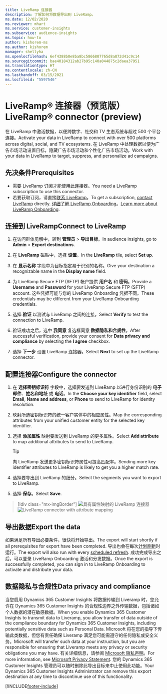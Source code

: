 ```yaml
---
title: LiveRamp 连接器
description: 了解如何将数据导出到 LiveRamp。
ms.date: 12/02/2020
ms.reviewer: mhart
ms.service: customer-insights
ms.subservice: audience-insights
ms.topic: how-to
author: kishorem-ms
ms.author: kishorem
manager: shellyha
ms.openlocfilehash: 6ef4388b0e8ba8bc5866807765d8a872d41c9c14
ms.sourcegitcommit: bae40184312ab27b95c140a044875c2daea37951
ms.translationtype: HT
ms.contentlocale: zh-CN
ms.lasthandoff: 03/15/2021
ms.locfileid: "5597546"
---
```

# <a name="liverampreg-connector-preview"></a><span data-ttu-id="78ed1-103">LiveRamp&reg; 连接器（预览版）</span><span class="sxs-lookup"><span data-stu-id="78ed1-103">LiveRamp&reg; connector (preview)</span></span>

<span data-ttu-id="78ed1-104">在 LiveRamp 中激活数据，以便跨数字、社交和 TV 生态系统与超过 500 个平台连接。</span><span class="sxs-lookup"><span data-stu-id="78ed1-104">Activate your data in LiveRamp to connect with over 500 platforms across digital, social, and TV ecosystems.</span></span> <span data-ttu-id="78ed1-105">在 LiveRamp 中处理数据以便为广告市场活动设置目标，隐藏广告市场活动和个性化广告市场活动。</span><span class="sxs-lookup"><span data-stu-id="78ed1-105">Work with your data in LiveRamp to target, suppress, and personalize ad campaigns.</span></span>

## <a name="prerequisites"></a><span data-ttu-id="78ed1-106">先决条件</span><span class="sxs-lookup"><span data-stu-id="78ed1-106">Prerequisites</span></span>

- <span data-ttu-id="78ed1-107">需要 LiveRamp 订阅才能使用此连接器。</span><span class="sxs-lookup"><span data-stu-id="78ed1-107">You need a LiveRamp subscription to use this connector.</span></span>
- <span data-ttu-id="78ed1-108">若要获取订阅，请直接[联系 LiveRamp](https://liveramp.com/contact/)。</span><span class="sxs-lookup"><span data-stu-id="78ed1-108">To get a subscription, [contact LiveRamp](https://liveramp.com/contact/) directly.</span></span> <span data-ttu-id="78ed1-109">[详细了解 LiveRamp Onboarding](https://liveramp.com/our-platform/data-onboarding/)。</span><span class="sxs-lookup"><span data-stu-id="78ed1-109">[Learn more about LiveRamp Onboarding](https://liveramp.com/our-platform/data-onboarding/).</span></span>

## <a name="connect-to-liveramp"></a><span data-ttu-id="78ed1-110">连接到 LiveRamp</span><span class="sxs-lookup"><span data-stu-id="78ed1-110">Connect to LiveRamp</span></span>

1. <span data-ttu-id="78ed1-111">在访问群体见解中，转到 **管理员** > **导出目标**。</span><span class="sxs-lookup"><span data-stu-id="78ed1-111">In audience insights, go to **Admin** > **Export destinations**.</span></span>

1. <span data-ttu-id="78ed1-112">在 **LiveRamp** 磁贴中，选择 **设置**。</span><span class="sxs-lookup"><span data-stu-id="78ed1-112">In the **LiveRamp** tile, select **Set up**.</span></span>

1. <span data-ttu-id="78ed1-113">在 **显示名称** 字段中为目标指定易于识别的名称。</span><span class="sxs-lookup"><span data-stu-id="78ed1-113">Give your destination a recognizable name in the **Display name** field.</span></span>

1. <span data-ttu-id="78ed1-114">为 LiveRamp Secure FTP (SFTP) 帐户提供 **用户名** 和 **密码**。</span><span class="sxs-lookup"><span data-stu-id="78ed1-114">Provide a **Username** and **Password** for your LiveRamp Secure FTP (SFTP) account.</span></span>
<span data-ttu-id="78ed1-115">这些凭据可能与您的 LiveRamp Onboarding 凭据不同。</span><span class="sxs-lookup"><span data-stu-id="78ed1-115">These credentials may be different from your LiveRamp Onboarding credentials.</span></span>

1. <span data-ttu-id="78ed1-116">选择 **验证** 以测试与 LiveRamp 之间的连接。</span><span class="sxs-lookup"><span data-stu-id="78ed1-116">Select **Verify** to test the connection to LiveRamp.</span></span>

1. <span data-ttu-id="78ed1-117">验证成功之后，选中 **我同意** 复选框同意 **数据隐私和合规性**。</span><span class="sxs-lookup"><span data-stu-id="78ed1-117">After successful verification, provide your consent for **Data privacy and compliance** by selecting the **I agree** checkbox.</span></span>

1. <span data-ttu-id="78ed1-118">选择 **下一步** 设置 LiveRamp 连接器。</span><span class="sxs-lookup"><span data-stu-id="78ed1-118">Select **Next** to set up the LiveRamp connector.</span></span>

## <a name="configure-the-connector"></a><span data-ttu-id="78ed1-119">配置连接器</span><span class="sxs-lookup"><span data-stu-id="78ed1-119">Configure the connector</span></span>

1. <span data-ttu-id="78ed1-120">在 **选择密钥标识符** 字段中，选择要发送到 LiveRamp 以进行身份识别的 **电子邮件**、**姓名和地址** 或 **电话**。</span><span class="sxs-lookup"><span data-stu-id="78ed1-120">In the **Choose your key identifier** field, select **Email**,  **Name and address**, or **Phone** to send to LiveRamp for identity resolution.</span></span>

1. <span data-ttu-id="78ed1-121">映射所选密钥标识符的统一客户实体中的相应属性。</span><span class="sxs-lookup"><span data-stu-id="78ed1-121">Map the corresponding attributes from your unified customer entity for the selected key identifier.</span></span>

1. <span data-ttu-id="78ed1-122">选择 **添加属性** 映射要发送到 LiveRamp 的更多属性。</span><span class="sxs-lookup"><span data-stu-id="78ed1-122">Select **Add attribute** to map additional attributes to send to LiveRamp.</span></span>

   > [!TIP]
   > <span data-ttu-id="78ed1-123">向 LiveRamp 发送更多密钥标识符属性可提高匹配率。</span><span class="sxs-lookup"><span data-stu-id="78ed1-123">Sending more key identifier attributes to LiveRamp is likely to get you a higher match rate.</span></span>

1. <span data-ttu-id="78ed1-124">选择要导出到 LiveRamp 的细分。</span><span class="sxs-lookup"><span data-stu-id="78ed1-124">Select the segments you want to export to LiveRamp.</span></span>

1. <span data-ttu-id="78ed1-125">选择 **保存**。</span><span class="sxs-lookup"><span data-stu-id="78ed1-125">Select **Save**.</span></span>

> [!div class="mx-imgBorder"]
> <span data-ttu-id="78ed1-126">![具有属性映射的 LiveRamp 连接器](media/export-liveramp-segments.png "具有属性映射的 LiveRamp 连接器")</span><span class="sxs-lookup"><span data-stu-id="78ed1-126">![LiveRamp connector with attribute mapping](media/export-liveramp-segments.png "LiveRamp connector with attribute mapping")</span></span>

## <a name="export-the-data"></a><span data-ttu-id="78ed1-127">导出数据</span><span class="sxs-lookup"><span data-stu-id="78ed1-127">Export the data</span></span>

<span data-ttu-id="78ed1-128">如果满足所有导出必要条件，很快将开始导出。</span><span class="sxs-lookup"><span data-stu-id="78ed1-128">The export will start shortly if all prerequisites for export have been completed.</span></span> <span data-ttu-id="78ed1-129">导出也会在每次[计划刷新](system.md#schedule-tab)时运行。</span><span class="sxs-lookup"><span data-stu-id="78ed1-129">The export will also run with every [scheduled refresh](system.md#schedule-tab).</span></span>
<span data-ttu-id="78ed1-130">成功完成导出之后，可以登录 LiveRamp Onboarding 激活和分发数据。</span><span class="sxs-lookup"><span data-stu-id="78ed1-130">Once the export is successfully completed, you can sign in to LiveRamp Onboarding to activate and distribute your data.</span></span>

## <a name="data-privacy-and-compliance"></a><span data-ttu-id="78ed1-131">数据隐私与合规性</span><span class="sxs-lookup"><span data-stu-id="78ed1-131">Data privacy and compliance</span></span>

<span data-ttu-id="78ed1-132">当您启用 Dynamics 365 Customer Insights 将数据传输到 Liveramp 时，您允许在 Dynamics 365 Customer Insights 的合规性边界之外传输数据，包括诸如个人数据的潜在敏感数据。</span><span class="sxs-lookup"><span data-stu-id="78ed1-132">When you enable Dynamics 365 Customer Insights to transmit data to Liveramp, you allow transfer of data outside of the compliance boundary for Dynamics 365 Customer Insights, including potentially sensitive data such as Personal Data.</span></span> <span data-ttu-id="78ed1-133">Microsoft 将在您的指导下传输此类数据，但您有责任确保 Liveramp 满足您可能需遵守的任何隐私或安全义务。</span><span class="sxs-lookup"><span data-stu-id="78ed1-133">Microsoft will transfer such data at your instruction, but you are responsible for ensuring that Liveramp meets any privacy or security obligations you may have.</span></span> <span data-ttu-id="78ed1-134">有关详细信息，请参阅 [Microsoft 隐私声明](https://go.microsoft.com/fwlink/?linkid=396732)。</span><span class="sxs-lookup"><span data-stu-id="78ed1-134">For more information, see [Microsoft Privacy Statement](https://go.microsoft.com/fwlink/?linkid=396732).</span></span>
<span data-ttu-id="78ed1-135">您的 Dynamics 365 Customer Insights 管理员可以随时删除此导出目标来中止使用此功能。</span><span class="sxs-lookup"><span data-stu-id="78ed1-135">Your Dynamics 365 Customer Insights Administrator can remove this export destination at any time to discontinue use of this functionality.</span></span>

[!INCLUDE[footer-include](../includes/footer-banner.md)]